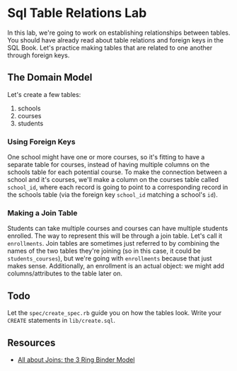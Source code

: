 

# Sql Table Relations Lab

In this lab, we're going to work on establishing relationships between tables. You should have already read about table relations and foreign keys in the SQL Book. Let's practice making tables that are related to one another through foreign keys.

## The Domain Model

Let's create a few tables:

1. schools
2. courses
3. students

### Using Foreign Keys

One school might have one or more courses, so it's fitting to have a separate table for courses, instead of having multiple columns on the schools table for each potential course. To make the connection between a school and it's courses, we'll make a column on the courses table called `school_id`, where each record is going to point to a corresponding record in the schools table (via the foreign key `school_id` matching a school's `id`).

### Making a Join Table

Students can take multiple courses and courses can have multiple students enrolled. The way to represent this will be through a join table. Let's call it `enrollments`. Join tables are sometimes just referred to by combining the names of the two tables they're joining (so in this case, it could be `students_courses`), but we're going with `enrollments` because that just makes sense. Additionally, an enrollment is an actual object: we might add columns/attributes to the table later on.

## Todo

Let the `spec/create_spec.rb` guide you on how the tables look. Write your `CREATE` statements in `lib/create.sql`.

## Resources

* [All about Joins: the 3 Ring Binder Model](http://blog.seldomatt.com/blog/2012/10/17/about-sql-joins-the-3-ring-binder-model/)